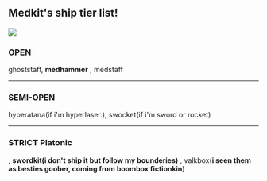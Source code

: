 <p align="center">
  <h2>Medkit's ship tier list!</h2>
<img src = "https://i.imghippo.com/files/A6uEh1720487386.png">

<h3>OPEN</h3> ghoststaff, <b>medhammer</b> , medstaff
<hr class="dashed">
<h3>SEMI-OPEN</h3> hyperatana(if i'm hyperlaser.), swocket(if i'm sword or rocket)
<hr class="dashed">
<h3>STRICT Platonic</h3> , <b>swordkit(i don't ship it but follow my bounderies)</b> , valkbox(<b>i seen them as besties goober, coming from boombox fictionkin</b>)
